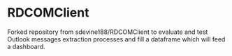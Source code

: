 # RDCOMClient

Forked repository from sdevine188/RDCOMClient to evaluate and test Outlook messages extraction processes and fill a dataframe which will feed a dashboard.

